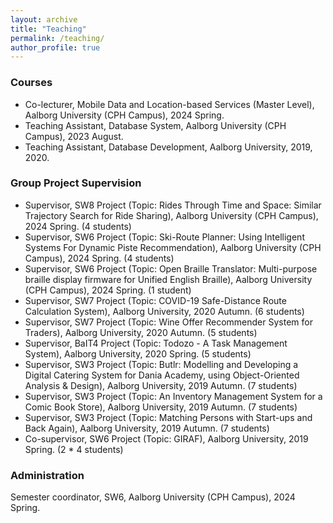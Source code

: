 ```yaml
---
layout: archive
title: "Teaching"
permalink: /teaching/
author_profile: true
---
```


### Courses
* Co-lecturer, Mobile Data and Location-based Services (Master Level), Aalborg University (CPH Campus), 2024 Spring.
* Teaching Assistant, Database System, Aalborg University (CPH Campus), 2023 August.
* Teaching Assistant, Database Development, Aalborg University, 2019, 2020.

### Group Project Supervision
* Supervisor, SW8 Project (Topic: Rides Through Time and Space: Similar Trajectory Search for Ride Sharing), Aalborg University (CPH Campus), 2024 Spring. (4 students)
* Supervisor, SW6 Project (Topic: Ski-Route Planner: Using Intelligent Systems For Dynamic Piste Recommendation), Aalborg University (CPH Campus), 2024 Spring. (4 students)
* Supervisor, SW6 Project (Topic: Open Braille Translator: Multi-purpose braille display firmware for Unified English Braille), Aalborg University (CPH Campus), 2024 Spring. (1 student)
* Supervisor, SW7 Project (Topic: COVID-19 Safe-Distance Route Calculation System), Aalborg University, 2020 Autumn. (6 students) 
* Supervisor, SW7 Project (Topic: Wine Offer Recommender System for Traders), Aalborg University, 2020 Autumn. (5 students) 
* Supervisor, BaIT4 Project (Topic: Todozo - A Task Management System), Aalborg University, 2020 Spring. (5 students) 
* Supervisor, SW3 Project (Topic: Butlr: Modelling and Developing a Digital Catering System for Dania Academy, using Object-Oriented Analysis &  Design), Aalborg University, 2019 Autumn. (7 students) 
* Supervisor, SW3 Project (Topic: An Inventory Management System for a Comic Book Store), Aalborg University, 2019 Autumn. (7 students) 
* Supervisor, SW3 Project (Topic: Matching Persons with Start-ups and Back Again), Aalborg University, 2019 Autumn. (7 students) 
* Co-supervisor, SW6 Project (Topic: GIRAF), Aalborg University, 2019 Spring. (2 * 4 students) 

  
### Administration
Semester coordinator, SW6, Aalborg University (CPH Campus), 2024 Spring.




<!-- {% include base_path %}

{% for post in site.teaching reversed %}
  {% include archive-single.html %}
{% endfor %} -->
